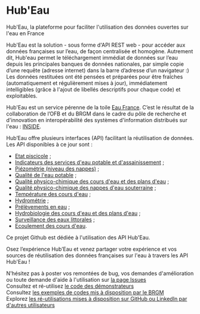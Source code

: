 # Hub'Eau
Hub'Eau, la plateforme pour faciliter l'utilisation des données ouvertes sur l'eau en France

Hub'Eau est la solution - sous forme d'API REST web - pour accéder aux données françaises sur l’eau, de façon centralisée et homogène. Autrement dit, Hub'eau permet le téléchargement immédiat de données sur l’eau depuis les principales banques de données nationales, par simple copie d’une requête (adresse internet) dans la barre d’adresse d’un navigateur :)
Les données restituées ont été pensées et préparées pour être fraîches (automatiquement et régulièrement mises à jour), immédiatement intelligibles (grâce à l'ajout de libellés descriptifs pour chaque code) et exploitables.

Hub'Eau est un service pérenne de la toile [Eau France](https://www.eaufrance.fr/). C’est le résultat de la collaboration de l’OFB et du BRGM dans le cadre du pôle de recherche et d'innovation en interopérabilité des systèmes d'information distribués sur l'eau : [INSIDE](http://www.pole-inside.fr/fr). 

Hub’Eau offre plusieurs interfaces (API) facilitant la réutilisation de données. Les API disponibles à ce jour sont :

* [Etat piscicole](http://hubeau.eaufrance.fr/page/api-poisson) ;
* [Indicateurs des services d'eau potable et d'assainissement](https://hubeau.eaufrance.fr/page/api-indicateurs-services) ;
* [Piézométrie (niveau des nappes)](http://hubeau.eaufrance.fr/page/api-piezometrie) ;
* [Qualité de l'eau potable](https://hubeau.eaufrance.fr/page/api-qualite-eau-potable) ;
* [Qualité physico-chimique des cours d'eau et des plans d'eau](http://hubeau.eaufrance.fr/page/api-qualite-cours-deau) ;
* [Qualité physico-chimique des nappes d'eau souterraine](http://hubeau.eaufrance.fr/page/api-qualite-nappes-deau-souterraines) ;
* [Température des cours d'eau](http://hubeau.eaufrance.fr/page/api-temperature-continu) ;
* [Hydrométrie](http://hubeau.eaufrance.fr/page/api-hydrometrie) ;
* [Prélèvements en eau](https://hubeau.eaufrance.fr/page/api-prelevements-eau) ;
* [Hydrobiologie des cours d'eau et des plans d'eau](https://hubeau.eaufrance.fr/page/api-hydrobiologie) ;
* [Surveillance des eaux littorales](https://hubeau.eaufrance.fr/page/api-surveillance-littoral) ;
* [Ecoulement des cours d'eau](https://hubeau.eaufrance.fr/page/api-ecoulement).

Ce projet Github est dédiée à l'utilisation des API Hub'Eau.

Osez l’expérience Hub’Eau et venez partager votre expérience et vos sources de réutilisation des données françaises sur l'eau à travers les API Hub'Eau ! 
  
N'hésitez pas à poster vos remontées de bug, vos demandes d'amélioration ou toute demande d'aide à l'utilisation sur [la page Issues](https://github.com/BRGM/hubeau/issues)  
Consultez et ré-utilisez [le code des démonstrateurs](https://github.com/BRGM/hubeau/tree/master/demonstrateurs)  
Consultez [les exemples de codes mis à disposition par le BRGM](https://github.com/BRGM/hubeau/tree/master/code_examples)  
Explorez [les ré-utilisations mises à disposition sur GitHub ou LinkedIn par d'autres utilisateurs](https://github.com/BRGM/hubeau/tree/master/re-utilisations)
 

